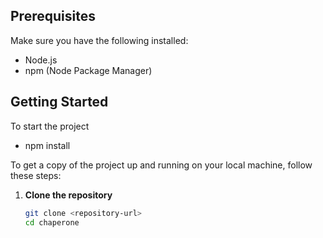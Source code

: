 ## Prerequisites

Make sure you have the following installed:

- Node.js
- npm (Node Package Manager)

## Getting Started
To start the project
 - npm install
 
To get a copy of the project up and running on your local machine, follow these steps:

1. **Clone the repository**
   ```bash
   git clone <repository-url>
   cd chaperone
